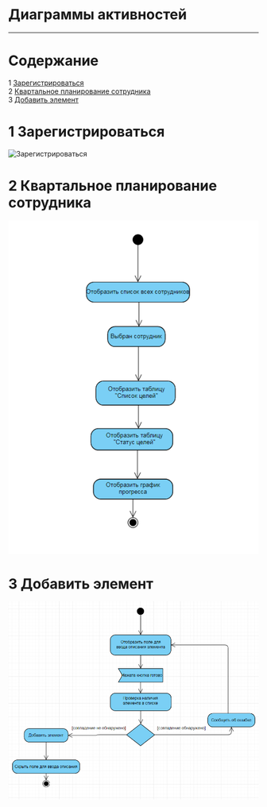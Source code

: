 # Диаграммы активностей
---

# Содержание
1 [Зарегистрироваться](#reg)  
2 [Квартальное планирование сотрудника](#quarter_planning_employee)  
3 [Добавить элемент](#add)

<a name="reg"/>

# 1 Зарегистрироваться
![Зарегистрироваться](../../../Images/System%20design/Registration(ac).png)

<a name="quarter_planning_employee"/>

# 2 Квартальное планирование сотрудника
![Квартальное планирование сотрудника](https://github.com/andreyscherbin/trtpo-employee-monitoring-2019/blob/master/Images/System%20Design/QuarterPlanningEmployee(activity).PNG)

<a name="add"/>

# 3 Добавить элемент
![элемент](https://github.com/andreyscherbin/trtpo-employee-monitoring-2019/blob/master/Images/System%20Design/AddElement(activity).PNG)
